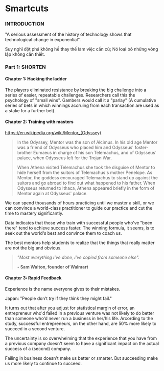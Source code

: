 # Smartcuts

### INTRODUCTION

"A serious assessment of the history of technology shows that technological change in exponential".

Suy nghĩ đột phá không hề thay thế làm việc cần cù; Nó loại bỏ những vòng lập không cần thiết.

### Part 1: SHORTEN

#### Chapter 1: Hacking the ladder

The players eliminated resistance by breaking the big challenge into a series of easier, repeatable challenges. Researchers call this the psychology of "small wins". Gambers would call it a "parlay" (A cumulative series of bets in which winnings accruing from each transaction are used as a stake for a further bet).

#### Chapter 2: Training with masters

https://en.wikipedia.org/wiki/Mentor_(Odyssey)
>In the Odyssey, Mentor was the son of Alcimus. In his old age Mentor was a friend of Odysseus who placed him and Odysseus' foster-brother Eumaeus in charge of his son Telemachus, and of Odysseus' palace, when Odysseus left for the Trojan War.
>
>When Athena visited Telemachus she took the disguise of Mentor to hide herself from the suitors of Telemachus's mother Penelope. As Mentor, the goddess encouraged Telemachus to stand up against the suitors and go abroad to find out what happened to his father. When Odysseus returned to Ithaca, Athena appeared briefly in the form of Mentor again at Odysseus' palace. 

We can spend thousands of hours practicing until we master a skill, or we can convince a world-class practitioner to guide our practice and cut the time to mastery significantly.

Data indicates that those who train with successful people who've "been there" tend to achieve success faster. The winning formula, it seems, is to seek out the world's best and convince them to coach us.

The best mentors help students to realize that the things that really matter are not the big and obvious.

>*"Most everything I've done, I've copied from someone else".*
>
>**- Sam Walton, founder of Walmart**

#### Chapter 3: Rapid Feedback

Experience is the name everyone gives to their mistakes.

Japan: "People don't try if they think they might fail."

It turns out that after you adjust for statistical margin of error, an entrepreneur who'd failed in a previous venture was not likely to do better than someone who'd never run a business in her/his life. Arcording to the study, successful entrepreneurs, on the other hand, are 50% more likely to succeed in a second venture.

The uncertainty is so overwhelming that the experience that you have from a previous company doesn't seem to have a significant impact on the actual success of a (second) company.

Failing in business doesn't make us better or smarter. But succeeding make us more likely to continue to succeed.


